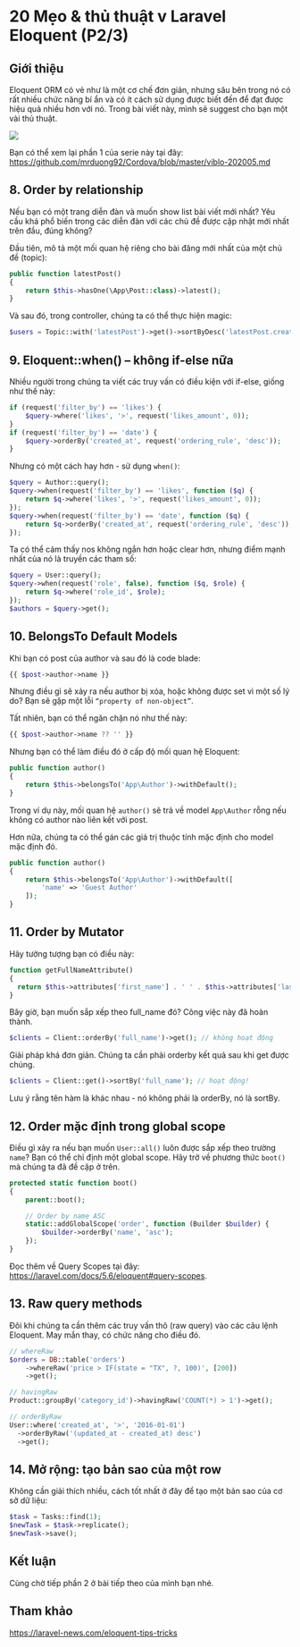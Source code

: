 # 20 Mẹo & thủ thuật v Laravel Eloquent (P2/3)

## Giới thiệu
Eloquent ORM có vẻ như là một cơ chế đơn giản, nhưng sâu bên trong nó có rất nhiều chức năng bí ẩn và có ít cách sử dụng được biết đến để đạt được hiệu quả nhiều hơn với nó. Trong bài viết này, mình sẽ suggest cho bạn một vài thủ thuật.

![](https://laptrinhsieutoc.com/wp-content/uploads/2019/12/xu-ly-du-lieu-voi-eloquent-ORM-trong-laravel-1280x720.jpg)

Bạn có thể xem lại phần 1 của serie này tại đây: https://github.com/mrduong92/Cordova/blob/master/viblo-202005.md

## 8. Order by relationship

Nếu bạn có một trang diễn đàn và muốn show list bài viết mới nhất? Yêu cầu khá phổ biến trong các diễn đàn với các chủ đề được cập nhật mới nhất trên đầu, đúng không?

Đầu tiên, mô tả một mối quan hệ riêng cho bài đăng mới nhất của một chủ đề (topic):

```php
public function latestPost()
{
    return $this->hasOne(\App\Post::class)->latest();
}
```

Và sau đó, trong controller, chúng ta có thể thực hiện magic:

```php
$users = Topic::with('latestPost')->get()->sortByDesc('latestPost.created_at');
```

## 9. Eloquent::when() – không if-else nữa

Nhiều người trong chúng ta viết các truy vấn có điều kiện với if-else, giống như thế này:

```php
if (request('filter_by') == 'likes') {
    $query->where('likes', '>', request('likes_amount', 0));
}
if (request('filter_by') == 'date') {
    $query->orderBy('created_at', request('ordering_rule', 'desc'));
}
```

Nhưng có một cách hay hơn - sử dụng `when()`:

```php
$query = Author::query();
$query->when(request('filter_by') == 'likes', function ($q) {
    return $q->where('likes', '>', request('likes_amount', 0));
});
$query->when(request('filter_by') == 'date', function ($q) {
    return $q->orderBy('created_at', request('ordering_rule', 'desc'));
});
```

Ta có thể cảm thấy nos không ngắn hơn hoặc clear hơn, nhưng điểm mạnh nhất của nó là truyền các tham số:

```php
$query = User::query();
$query->when(request('role', false), function ($q, $role) { 
    return $q->where('role_id', $role);
});
$authors = $query->get();
```

## 10. BelongsTo Default Models

Khi bạn có post của author và sau đó là code blade:

```php
{{ $post->author->name }}
```

Nhưng điều gì sẽ xảy ra nếu author bị xóa, hoặc không được set vì một số lý do? Bạn sẽ gặp một lỗi  `“property of non-object”`.

Tất nhiên, bạn có thể ngăn chặn nó như thế này:

```php
{{ $post->author->name ?? '' }}
```

Nhưng bạn có thể làm điều đó ở cấp độ mối quan hệ Eloquent:

```php
public function author()
{
    return $this->belongsTo('App\Author')->withDefault();
}
```

Trong ví dụ này, mối quan hệ `author()` sẽ trả về model `App\Author` rỗng nếu không có author nào liên kết với post.

Hơn nữa, chúng ta có thể gán các giá trị thuộc tính mặc định cho model mặc định đó.

```php
public function author()
{
    return $this->belongsTo('App\Author')->withDefault([
        'name' => 'Guest Author'
    ]);
}
```

## 11. Order by Mutator

Hãy tưởng tượng bạn có điều này:

```php
function getFullNameAttribute()
{
  return $this->attributes['first_name'] . ' ' . $this->attributes['last_name'];
}
```

Bây giờ, bạn muốn sắp xếp theo full_name đó? Công việc này đã hoàn thành.

```php
$clients = Client::orderBy('full_name')->get(); // không hoạt động
```

Giải pháp khá đơn giản. Chúng ta cần phải orderby kết quả sau khi get được chúng.

```php
$clients = Client::get()->sortBy('full_name'); // hoạt động!
```

Lưu ý rằng tên hàm là khác nhau - nó không phải là orderBy, nó là sortBy.

## 12. Order mặc định trong global scope

Điều gì xảy ra nếu bạn muốn `User::all()` luôn được sắp xếp theo trường `name`? Bạn có thể chỉ định một global scope. Hãy trở về phương thức `boot()` mà chúng ta đã đề cập ở trên.

```php
protected static function boot()
{
    parent::boot();

    // Order by name ASC
    static::addGlobalScope('order', function (Builder $builder) {
        $builder->orderBy('name', 'asc');
    });
}
```

Đọc thêm về Query Scopes tại đây: https://laravel.com/docs/5.6/eloquent#query-scopes.

## 13. Raw query methods

Đôi khi chúng ta cần thêm các truy vấn thô (raw query) vào các câu lệnh Eloquent. May mắn thay, có chức năng cho điều đó.

```php
// whereRaw
$orders = DB::table('orders')
    ->whereRaw('price > IF(state = "TX", ?, 100)', [200])
    ->get();

// havingRaw
Product::groupBy('category_id')->havingRaw('COUNT(*) > 1')->get();

// orderByRaw
User::where('created_at', '>', '2016-01-01')
  ->orderByRaw('(updated_at - created_at) desc')
  ->get();
```

## 14. Mở rộng: tạo bản sao của một row

 Không cần giải thích nhiều, cách tốt nhất ở đây để tạo một bản sao của cơ sở dữ liệu:

```php
$task = Tasks::find(1);
$newTask = $task->replicate();
$newTask->save();
```

## Kết luận

Cùng chờ tiếp phần 2 ở bài tiếp theo của mình bạn nhé.

## Tham khảo

https://laravel-news.com/eloquent-tips-tricks
